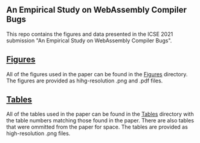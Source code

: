 ## An Empirical Study on WebAssembly Compiler Bugs

This repo contains the figures and data presented in the ICSE 2021 submission "An Empirical Study on WebAssembly Compiler Bugs".

## [Figures](https://github.com/wasm-compiler-bugs/wasm-compiler-bugs.github.io/tree/master/Figures)
All of the figures used in the paper can be found in the [Figures](https://github.com/wasm-compiler-bugs/wasm-compiler-bugs.github.io/tree/master/Figures)
directory. The figures are provided as hihg-resolution .png and .pdf files.

## [Tables](https://github.com/wasm-compiler-bugs/wasm-compiler-bugs.github.io/tree/master/Tables)
All of the tables used in the paper can be found in the [Tables](https://github.com/wasm-compiler-bugs/wasm-compiler-bugs.github.io/tree/master/Tables) directory with the table numbers matching those found in the paper. There are also tables that were ommitted from the paper for space. The tables are provided as high-resolution .png files.

